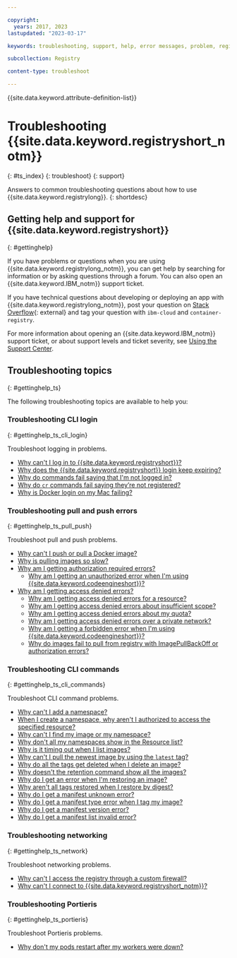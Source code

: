 ```yaml
---

copyright:
  years: 2017, 2023
lastupdated: "2023-03-17"

keywords: troubleshooting, support, help, error messages, problem, registry, support ticket, ticket

subcollection: Registry

content-type: troubleshoot

---
```


{{site.data.keyword.attribute-definition-list}}

# Troubleshooting {{site.data.keyword.registryshort_notm}}
{: #ts_index}
{: troubleshoot}
{: support}

Answers to common troubleshooting questions about how to use {{site.data.keyword.registrylong}}.
{: shortdesc}

## Getting help and support for {{site.data.keyword.registryshort}}
{: #gettinghelp}

If you have problems or questions when you are using {{site.data.keyword.registrylong_notm}}, you can get help by searching for information or by asking questions through a forum. You can also open an {{site.data.keyword.IBM_notm}} support ticket.

If you have technical questions about developing or deploying an app with {{site.data.keyword.registrylong_notm}}, post your question on [Stack Overflow](https://stackoverflow.com/questions/tagged/ibm-cloud+container-registry){: external} and tag your question with `ibm-cloud` and `container-registry`.

For more information about opening an {{site.data.keyword.IBM_notm}} support ticket, or about support levels and ticket severity, see [Using the Support Center](/docs/get-support?topic=get-support-using-avatar).

## Troubleshooting topics
{: #gettinghelp_ts}

The following troubleshooting topics are available to help you:

### Troubleshooting CLI login
{: #gettinghelp_ts_cli_login}

Troubleshoot logging in problems.

- [Why can't I log in to {{site.data.keyword.registryshort}}?](/docs/Registry?topic=Registry-troubleshoot-login)
- [Why does the {{site.data.keyword.registryshort}} login keep expiring?](/docs/Registry?topic=Registry-troubleshoot-login-expire)
- [Why do commands fail saying that I'm not logged in?](/docs/Registry?topic=Registry-troubleshoot-login-cloud)
- [Why do `cr` commands fail saying they’re not registered?](/docs/Registry?topic=Registry-troubleshoot-login-error)
- [Why is Docker login on my Mac failing?](/docs/Registry?topic=Registry-troubleshoot-docker-mac)

### Troubleshooting pull and push errors
{: #gettinghelp_ts_pull_push}

Troubleshoot pull and push problems.

- [Why can't I push or pull a Docker image?](/docs/Registry?topic=Registry-troubleshoot-push-pull-docker)
- [Why is pulling images so slow?](/docs/Registry?topic=Registry-troubleshoot-pull-performance)
- [Why am I getting authorization required errors?](/docs/Registry?topic=Registry-troubleshoot-auth-req)
    - [Why am I getting an unauthorized error when I'm using {{site.data.keyword.codeengineshort}}?](/docs/Registry?topic=Registry-troubleshoot-unauthorized-ce)
- [Why am I getting access denied errors?](/docs/Registry?topic=Registry-troubleshoot-access-denied)
    - [Why am I getting access denied errors for a resource?](/docs/Registry?topic=Registry-troubleshoot-resource)
    - [Why am I getting access denied errors about insufficient scope?](/docs/Registry?topic=Registry-troubleshoot-scope)
    - [Why am I getting access denied errors about my quota?](/docs/Registry?topic=Registry-troubleshoot-quota)
    - [Why am I getting access denied errors over a private network?](/docs/Registry?topic=Registry-troubleshoot-private)
    - [Why am I getting a forbidden error when I'm using {{site.data.keyword.codeengineshort}}?](/docs/Registry?topic=Registry-troubleshoot-forbidden-ce)
    - [Why do images fail to pull from registry with ImagePullBackOff or authorization errors?](/docs/Registry?topic=Registry-ts-app-image-pull)

### Troubleshooting CLI commands
{: #gettinghelp_ts_cli_commands}

Troubleshoot CLI command problems.

- [Why can't I add a namespace?](/docs/Registry?topic=Registry-troubleshoot-add-namespace)
- [When I create a namespace, why aren't I authorized to access the specified resource?](/docs/Registry?topic=Registry-troubleshoot-namespace-auth)
- [Why can't I find my image or my namespace?](/docs/Registry?topic=Registry-troubleshoot-image-find)
- [Why don't all my namespaces show in the Resource list?](/docs/Registry?topic=Registry-troubleshoot-namespace-resource-list)
- [Why is it timing out when I list images?](/docs/Registry?topic=Registry-troubleshoot-image-timeout)
- [Why can't I pull the newest image by using the `latest` tag?](/docs/Registry?topic=Registry-troubleshoot-docker-latest)
- [Why do all the tags get deleted when I delete an image?](/docs/Registry?topic=Registry-troubleshoot-image-rm)
- [Why doesn't the retention command show all the images?](/docs/Registry?topic=Registry-troubleshoot-image-list-retention)
- [Why do I get an error when I'm restoring an image?](/docs/Registry?topic=Registry-troubleshoot-image-restore)
- [Why aren't all tags restored when I restore by digest?](/docs/Registry?topic=Registry-troubleshoot-image-restore-digest)
- [Why do I get a manifest unknown error?](/docs/Registry?topic=Registry-troubleshoot-manifest-unknown)
- [Why do I get a manifest type error when I tag my image?](/docs/Registry?topic=Registry-troubleshoot-manifest-error-type)
- [Why do I get a manifest version error?](/docs/Registry?topic=Registry-troubleshoot-manifest-error-version)
- [Why do I get a manifest list invalid error?](/docs/Registry?topic=Registry-troubleshoot-manifest-list-error)

### Troubleshooting networking
{: #gettinghelp_ts_network}

Troubleshoot networking problems.

- [Why can't I access the registry through a custom firewall?](/docs/Registry?topic=Registry-troubleshoot-firewall)
- [Why can't I connect to {{site.data.keyword.registryshort_notm}}?](/docs/Registry?topic=Registry-troubleshoot-connect)

### Troubleshooting Portieris
{: #gettinghelp_ts_portieris}

Troubleshoot Portieris problems.

- [Why don't my pods restart after my workers were down?](/docs/Registry?topic=Registry-troubleshoot-pods)
